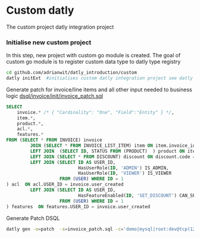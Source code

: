 # Custom datly

The custom project datly integration project

### Initialise new custom project 
In this step, new project with custom go module is created.
The goal of custom go module is to register custom data type to datly type registry 

```bash
cd github.com/adrianwit/datly_introduction/custom 
datly initExt  #initialises custom datly integration project see datly  initExt -h 
```

Generate patch for invoice/line items and all other input needed to business logic
[dsql/invoice/init/invoice_patch.sql](dsql/invoice/init/invoice_patch.sql)
```sql
SELECT
    invoice.* /* { "Cardinality": "One", "Field":"Entity" } */,
    item.*,
    product.*,
    acl.*,
    features.*
FROM (SELECT * FROM INVOICE) invoice
         JOIN (SELECT * FROM INVOICE_LIST_ITEM) item ON item.invoice_id = invoice.id
         LEFT JOIN  (SELECT ID, STATUS FROM (PRODUCT)  ) product ON item.product_id = product.id
         LEFT JOIN (SELECT * FROM DISCOUNT) discount ON discount.code = invoice.discount_code
         LEFT JOIN (SELECT ID AS USER_ID,
                           HasUserRole(ID, 'ADMIN') IS_ADMIN,
                           HasUserRole(ID, 'VIEWER') IS_VIEWER
                    FROM (USER) WHERE ID = 1
) acl  ON acl.USER_ID = invoice.user_created
         LEFT JOIN (SELECT ID AS USER_ID,
                           HasFeatureEnabled(ID, 'SET_DISCOUNT') CAN_SET_DISCOUNT
                    FROM (USER) WHERE ID = 1
) features  ON features.USER_ID = invoice.user_created
```

Generate Patch DSQL

```bash
datly gen -o=patch  -s=invoice_patch.sql -c='demo|mysql|root:dev@tcp(127.0.0.1:3306)/demo?parseTime=true' -g=invoice -p=datly_introduction/custom 
```


